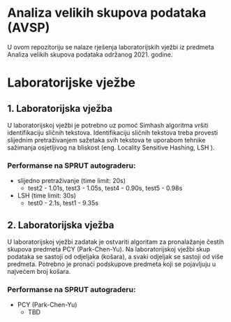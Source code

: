 # Analiza velikih skupova podataka (AVSP)

U ovom repozitoriju se nalaze rješenja laboratorijskih vježbi iz predmeta Analiza velikih skupova podataka održanog 2021. godine.

# Laboratorijske vježbe
 ## 1. Laboratorijska vježba
 U laboratorijskoj vježbi je potrebno uz pomoć Simhash algoritma vršiti identifikaciju sličnih tekstova. Identifikaciju sličnih tekstova treba provesti slijednim pretraživanjem sažetaka svih tekstova te uporabom tehnike sažimanja osjetljivog na bliskost (eng. Locality Sensitive Hashing, LSH ).
 
### Performanse na SPRUT autograderu: 
- slijedno pretraživanje (time limit: 20s)
    - test2 - 1.01s, test3 - 1.05s, test4 - 0.90s, test5 - 0.98s
- LSH (time limit: 30s)
    - test0 - 2.1s, test1 - 9.35s

## 2. Laboratorijska vježba
U laboratorijskoj vježbi zadatak je ostvariti algoritam za pronalažanje čestih skupova predmeta PCY (Park-Chen-Yu). Na laboratorijskoj vježbi skup podataka se sastoji od odjeljaka (košara), a svaki odjeljak se sastoji od više predmeta. Potrebno je pronaći podskupove predmeta koji se pojavljuju u najvećem broj košara.

### Performanse na SPRUT autograderu: 
- PCY (Park-Chen-Yu)
    - TBD

